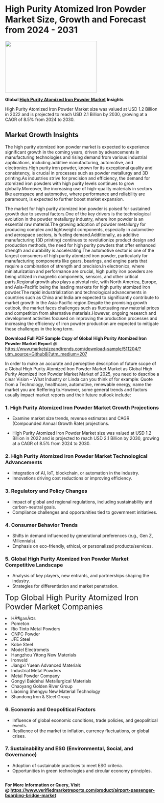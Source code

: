 <H1>High Purity Atomized Iron Powder Market Size, Growth and Forecast from 2024 - 2031</H1><img class="aligncenter size-medium wp-image-584254" src="https://thirdeyenews.in/wp-content/uploads/2024/09/Global-Market-Research-300x168.jpeg" alt="" width="300" height="168" /><p><strong>Global&nbsp;<a href="https://www.marketsizeandtrends.com/download-sample/511204/?utm_source=Github8j?utm_medium=207">High Purity Atomized Iron Powder Market</a> Insights</strong></p><p>High Purity Atomized Iron Powder Market size was valued at USD 1.2 Billion in 2022 and is projected to reach USD 2.1 Billion by 2030, growing at a CAGR of 8.5% from 2024 to 2030.</p><p><h2>Market Growth Insights</h2> <p>The high purity atomized iron powder market is expected to experience significant growth in the coming years, driven by advancements in manufacturing technologies and rising demand from various industrial applications, including additive manufacturing, automotive, and electronics.High purity iron powder, known for its exceptional quality and consistency, is crucial in processes such as powder metallurgy and 3D printing.As industries strive for precision and efficiency, the demand for atomized iron powders with high purity levels continues to grow globally.Moreover, the increasing use of high-quality materials in sectors like aerospace and automotive, where performance and reliability are paramount, is expected to further boost market expansion.</p> <p>The market for high purity atomized iron powder is poised for sustained growth due to several factors.One of the key drivers is the technological evolution in the powder metallurgy industry, where iron powder is an essential raw material.The growing adoption of powder metallurgy for producing complex and lightweight components, especially in automotive and aerospace sectors, is fueling demand.Additionally, as additive manufacturing (3D printing) continues to revolutionize product design and production methods, the need for high purity powders that offer enhanced strength and durability is accelerating.The automotive sector is one of the largest consumers of high purity atomized iron powder, particularly for manufacturing components like gears, bearings, and engine parts that require a combination of strength and precision.In electronics, where miniaturization and performance are crucial, high purity iron powders are being utilized in magnetic components, sensors, and other critical parts.Regional growth also plays a pivotal role, with North America, Europe, and Asia-Pacific being the leading markets for high purity atomized iron powder.The rapid industrialization and technological advancements in countries such as China and India are expected to significantly contribute to market growth in the Asia-Pacific region.Despite the promising growth outlook, the market faces challenges such as fluctuating raw material prices and competition from alternative materials.However, ongoing research and development activities focused on improving the production processes and increasing the efficiency of iron powder production are expected to mitigate these challenges in the long term.</p> <p><span class=""><strong>Download Full PDF Sample Copy of Global High Purity Atomized Iron Powder Market Report</strong> @ <a href="https://www.marketsizeandtrends.com/download-sample/511204/?utm_source=Github8j?utm_medium=207" target="_blank">https://www.marketsizeandtrends.com/download-sample/511204/?utm_source=Github8j?utm_medium=207</a></span></p><p>In order to make an accurate and perceptive description of future scope of a Global&nbsp;High Purity Atomized Iron Powder Market Market as Global&nbsp;High Purity Atomized Iron Powder Market Market of 2025, you need to describe a clear Vision &ndash; What Industry or Linda can you think of for example: Quote from a Technology, healthcare, automotive, renewable energy, name the market you are Reffering to.However, some general trends and factors usually impact market reports and their future outlook include:</p><h3>1.&nbsp;<strong>High Purity Atomized Iron Powder Market Growth Projections</strong></h3><ul><li>Examine market size trends, revenue estimates and CAGR (Compounded Annual Growth Rate) projections.</li><li><p>High Purity Atomized Iron Powder Market size was valued at USD 1.2 Billion in 2022 and is projected to reach USD 2.1 Billion by 2030, growing at a CAGR of 8.5% from 2024 to 2030.</p></li></ul><h3>2.&nbsp;<strong>High Purity Atomized Iron Powder Market Technological Advancements</strong></h3><ul><li>Integration of AI, IoT, blockchain, or automation in the industry.</li><li>Innovations driving cost reductions or improving efficiency.</li></ul><h3>3.&nbsp;<strong>Regulatory and Policy Changes</strong></h3><ul><li>Impact of global and regional regulations, including sustainability and carbon-neutral goals.</li><li>Compliance challenges and opportunities tied to government initiatives.</li></ul><h3>4.&nbsp;<strong>Consumer Behavior Trends</strong></h3><ul><li>Shifts in demand influenced by generational preferences (e.g., Gen Z, Millennials).</li><li>Emphasis on eco-friendly, ethical, or personalized products/services.</li></ul><h3>5.&nbsp;<strong>Global High Purity Atomized Iron Powder Market Competitive Landscape</strong></h3><ul><li>Analysis of key players, new entrants, and partnerships shaping the industry.</li><li>Strategies for differentiation and market penetration.</li></ul><p data-pm-slice="1 1 []"><span style="color: inherit; font-family: inherit; font-size: 25px;">Top Global High Purity Atomized Iron Powder Market Companies</span></p><div class="" data-test-id=""><p><li>HÃ¶ganÃ¤s</li><li> Pometon</li><li> Rio Tinto Metal Powders</li><li> CNPC Powder</li><li> JFE Steel</li><li> Kobe Steel</li><li> Model Electromets</li><li> Hangzhou Yitong New Materials</li><li> Ironveld</li><li> Jiangxi Yuean Advanced Materials</li><li> Industrial Metal Powders</li><li> Metal Powder Company</li><li> Gongyi Baidehui Metallurgical Materials</li><li> Chaoyang Golden River Group</li><li> Liaoning Shengyu New Material Technology</li><li> Shandong Iron & Steel Group</li></p></div><h3>6.&nbsp;<strong>Economic and Geopolitical Factors</strong></h3><ul><li>Influence of global economic conditions, trade policies, and geopolitical events.</li><li>Resilience of the market to inflation, currency fluctuations, or global crises.</li></ul><h3>7.&nbsp;<strong>Sustainability and ESG (Environmental, Social, and Governance)</strong></h3><ul><li>Adoption of sustainable practices to meet ESG criteria.</li><li>Opportunities in green technologies and circular economy principles.</li></ul><h2><strong style="font-size: 14px;">For More Information or Query, Visit @&nbsp;</strong><a style="background-color: #ffffff; font-size: 14px;" href="https://www.marketsizeandtrends.com/report/high-purity-atomized-iron-powder-market/" target="_blank">https://www.verifiedmarketreports.com/product/airport-passenger-boarding-bridge-market</a></h2>